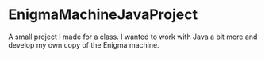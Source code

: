 # EnigmaMachineJavaProject
A small project I made for a class. I wanted to work with Java a bit more and develop my own copy of the Enigma machine.
